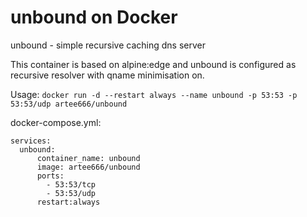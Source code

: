 # unbound on Docker
unbound - simple recursive caching dns server

This container is based on alpine:edge and unbound is configured as recursive resolver with qname minimisation on.

Usage:
  `docker run -d --restart always --name unbound -p 53:53 -p 53:53/udp artee666/unbound`

docker-compose.yml:
```
services:
  unbound:
      container_name: unbound
      image: artee666/unbound
      ports:
        - 53:53/tcp
        - 53:53/udp
      restart:always
```
